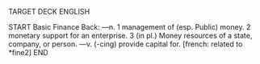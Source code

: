 TARGET DECK
ENGLISH

START
Basic
Finance
Back: —n. 1 management of (esp. Public) money. 2 monetary support for an enterprise. 3 (in pl.) Money resources of a state, company, or person. —v. (-cing) provide capital for. [french: related to *fine2]
END
